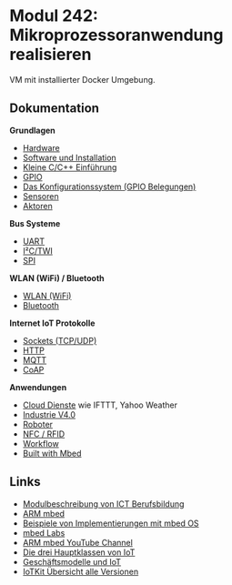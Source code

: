 # Modul 242: Mikroprozessoranwendung realisieren

VM mit installierter Docker Umgebung.

## Dokumentation

**Grundlagen**

* [Hardware](https://github.com/mc-b/IoTKitV3/tree/master/hw/)
* [Software und Installation](https://github.com/mc-b/IoTKitV3/tree/master/sw/)
* [Kleine C/C++ Einführung](https://github.com/mc-b/IoTKitV3/tree/master/ccpp/)
* [GPIO](https://github.com/mc-b/IoTKitV3/tree/master/gpio/)
* [Das Konfigurationssystem (GPIO Belegungen)](https://github.com/mc-b/IoTKitV3/tree/master/config/)
* [Sensoren](https://github.com/mc-b/IoTKitV3/tree/master/sensors/)
* [Aktoren](https://github.com/mc-b/IoTKitV3/tree/master/actors/)

**Bus Systeme**

* [UART](https://github.com/mc-b/IoTKitV3/tree/master/uart/)
* [I²C/TWI](https://github.com/mc-b/IoTKitV3/tree/master/i2c/)
* [SPI](https://github.com/mc-b/IoTKitV3/tree/master/spi/)

**WLAN (WiFi) / Bluetooth**

* [WLAN (WiFi)](https://github.com/mc-b/IoTKitV3/tree/master/wlan/)
* [Bluetooth](https://github.com/mc-b/IoTKitV3/tree/master/bluetooth/)

**Internet IoT Protokolle**

* [Sockets (TCP/UDP)](https://github.com/mc-b/IoTKitV3/tree/master/tcpip/)
* [HTTP](https://github.com/mc-b/IoTKitV3/tree/master/http/)
* [MQTT](https://github.com/mc-b/IoTKitV3/tree/master/mqtt/)
* [CoAP](https://github.com/mc-b/IoTKitV3/tree/master/coap/)

**Anwendungen**

* [Cloud Dienste](https://github.com/mc-b/IoTKitV3/tree/master/cloud/) wie IFTTT, Yahoo Weather
* [Industrie V4.0](https://github.com/mc-b/IoTKitV3/tree/master/industrieV4/)
* [Roboter](https://github.com/mc-b/IoTKitV3/tree/master/roboter/)
* [NFC / RFID](https://github.com/mc-b/IoTKitV3/tree/master/rfid/)
* [Workflow](https://github.com/mc-b/IoTKitV3/tree/master/workflow/)
* [Built with Mbed](https://www.mbed.com/built-with-mbed/)

## Links

* [Modulbeschreibung von ICT Berufsbildung](https://cf.ict-berufsbildung.ch/modules.php?name=Mbk&a=20101&cmodnr=242&noheader=1)
* [ARM mbed](https://www.mbed.com)
* [Beispiele von Implementierungen mit mbed OS](https://www.mbed.com/built-with-mbed/)
* [mbed Labs](https://labs.mbed.com/)
* [ARM mbed YouTube Channel](https://www.youtube.com/channel/UCNcxd73dSceKtU77XWMOg8A)
* [Die drei Hauptklassen von IoT](https://www.arm.com/products/iot/soc)
* [Geschäftsmodelle und IoT](https://www.iot-lab.ch/publications/#whitepapers)
* [IoTKit Übersicht alle Versionen](https://github.com/mc-b/IoTKit#internet-der-dinge-kit)

